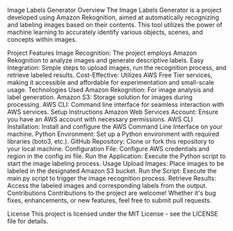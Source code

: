 Image Labels Generator
Overview
The Image Labels Generator is a project developed using Amazon Rekognition, aimed at automatically recognizing and labeling images based on their contents. This tool utilizes the power of machine learning to accurately identify various objects, scenes, and concepts within images.

Project Features
Image Recognition: The project employs Amazon Rekognition to analyze images and generate descriptive labels.
Easy Integration: Simple steps to upload images, run the recognition process, and retrieve labeled results.
Cost-Effective: Utilizes AWS Free Tier services, making it accessible and affordable for experimentation and small-scale usage.
Technologies Used
Amazon Rekognition: For image analysis and label generation.
Amazon S3: Storage solution for images during processing.
AWS CLI: Command line interface for seamless interaction with AWS services.
Setup Instructions
Amazon Web Services Account: Ensure you have an AWS account with necessary permissions.
AWS CLI Installation: Install and configure the AWS Command Line Interface on your machine.
Python Environment: Set up a Python environment with required libraries (boto3, etc.).
GitHub Repository: Clone or fork this repository to your local machine.
Configuration File: Configure AWS credentials and region in the config.ini file.
Run the Application: Execute the Python script to start the image labeling process.
Usage
Upload Images: Place images to be labeled in the designated Amazon S3 bucket.
Run the Script: Execute the main.py script to trigger the image recognition process.
Retrieve Results: Access the labeled images and corresponding labels from the output.
Contributions
Contributions to the project are welcome! Whether it's bug fixes, enhancements, or new features, feel free to submit pull requests.

License
This project is licensed under the MIT License - see the LICENSE file for details.

